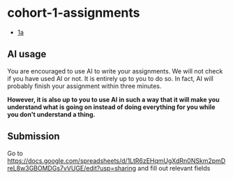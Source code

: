 # cohort-1-assignments

- [1a](./1a)

## AI usage

You are encouraged to use AI to write your assignments. We will not check if you have used AI or not. It is entirely up to you to do so. In fact, AI will probably finish your assignment within three minutes.

**However, it is also up to you to use AI in such a way that it will make you understand what is going on instead of doing everything for you while you don't understand a thing.**

## Submission

Go to https://docs.google.com/spreadsheets/d/1LtR6zEHqmUgXdRn0NSkm2pmDreL8w3GBOMDGs7vVUGE/edit?usp=sharing and fill out relevant fields
